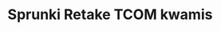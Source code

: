 ---
slug: sprunki-retake-tcom-kwamis-2611
title: Sprunki Retake TCOM kwamis
description: "Sprunki Retake TCOM kwamis is an exciting online game. Play for free directly in your browser!"
icon: /images/popular_mods/Sprunki Retake TCOM kwamis.png
url: https://wowtbc.net/sprunkin/retake-tcom/index.html
previewImage: /images/popular_mods/Sprunki Retake TCOM kwamis.png
type: popular mods

# SEO配置
seo:
  title: "Sprunki Retake TCOM kwamis - Play Free Online Game | Fun Browser Games"
  description: "Sprunki Retake TCOM kwamis - Play this fun online game for free in your browser. No download required!"
  ogImage: "/images/popular_mods/Sprunki Retake TCOM kwamis.png"
  keywords: "sprunki-retake-tcom-kwamis-2611, online game, browser game, free game, popular mods game, play online"

videoUrls:
  - https://www.youtube.com/embed/example1
  - https://www.youtube.com/embed/example2

whyPlay:
  title: "Why Play Sprunki Retake TCOM kwamis?"
  items:
    - "Immersive Gameplay: Sprunki Retake TCOM kwamis offers an engaging and immersive gaming experience that will keep you entertained for hours"
    - "Challenging Levels: Test your skills with increasingly difficult challenges and obstacles"
    - "Beautiful Graphics: Enjoy stunning visuals and smooth animations that bring the game world to life"
    - "Regular Updates: New content and features are added regularly to keep the game fresh and exciting"
    - "Free to Play: Experience all the fun without spending a penny"
    - "Community Features: Connect with other players, share strategies, and compete for high scores"
    - "Cross-Platform: Play on any device with a web browser, no downloads required"

features:
  title: "Key Features of Sprunki Retake TCOM kwamis"
  image: "/images/popular_mods/Sprunki Retake TCOM kwamis.png"
  items:
    - "Intuitive Controls: Easy to learn controls make Sprunki Retake TCOM kwamis accessible for players of all skill levels"
    - "Multiple Game Modes: Enjoy various gameplay options that provide different challenges and experiences"
    - "Character Customization: Personalize your gaming experience with unique characters and items"
    - "Achievement System: Complete special tasks to earn rewards and recognition"
    - "Leaderboards: Compete with players worldwide and see who can achieve the highest scores"

characteristics:
  title: "Game Characteristics"
  image: "/images/popular_mods/Sprunki Retake TCOM kwamis.png"
  items:
    - "Genre: Popular mods game with elements of strategy and skill"
    - "Difficulty: Suitable for both casual gamers and those seeking a challenge"
    - "Play Time: Quick sessions or extended gameplay, depending on your preference"
    - "Art Style: Vibrant and engaging visuals that enhance the gaming experience"
    - "Sound Design: Immersive audio that complements the gameplay perfectly"

info: "Sprunki Retake TCOM kwamis is an exciting online game that offers players a unique and engaging gaming experience. With its intuitive controls, stunning visuals, and challenging gameplay, Sprunki Retake TCOM kwamis provides hours of entertainment for players of all ages and skill levels. Whether you're looking for a quick gaming session during a break or an extended play session, Sprunki Retake TCOM kwamis delivers an immersive experience that will keep you coming back for more. The game features multiple levels of increasing difficulty, ensuring that players are constantly challenged as they progress. With regular updates adding new content and features, Sprunki Retake TCOM kwamis remains fresh and exciting, providing endless entertainment options for its growing community of players."

howToPlayIntro: "Welcome to Sprunki Retake TCOM kwamis! This guide will walk you through the basics and help you master the game. Whether you're a beginner or looking to improve your skills, these tips and instructions will enhance your gaming experience."

howToPlaySteps:
  - title: "Getting Started"
    description: "Begin your Sprunki Retake TCOM kwamis adventure by familiarizing yourself with the controls. Use your keyboard or mouse to navigate through the game interface. The tutorial will guide you through the basic mechanics and help you understand the objectives."
  - title: "Understanding the Objectives"
    description: "In Sprunki Retake TCOM kwamis, your main goal is to progress through levels by completing specific objectives. Each level presents unique challenges that require different strategies and approaches."
  - title: "Mastering the Controls"
    description: "Practice using the controls to improve your precision and reaction time. Sprunki Retake TCOM kwamis requires quick reflexes and strategic thinking to overcome obstacles and defeat opponents."
  - title: "Utilizing Power-ups"
    description: "Collect power-ups throughout the game to enhance your abilities and overcome difficult challenges. Each power-up offers unique advantages that can be crucial for success."
  - title: "Developing Strategies"
    description: "As you progress in Sprunki Retake TCOM kwamis, develop effective strategies for different scenarios. Analyze patterns, anticipate challenges, and adapt your approach to maximize your performance."

faq:
  title: "Frequently Asked Questions about Sprunki Retake TCOM kwamis"
  items:
    - question: "Is Sprunki Retake TCOM kwamis free to play?"
      answer: "Yes, Sprunki Retake TCOM kwamis is completely free to play directly in your web browser. No downloads or purchases are required to enjoy the full game experience."
    - question: "Can I play Sprunki Retake TCOM kwamis on mobile devices?"
      answer: "Yes, Sprunki Retake TCOM kwamis is optimized for both desktop and mobile play. You can enjoy the game on any device with a web browser and internet connection."
    - question: "Are there any in-game purchases?"
      answer: "While Sprunki Retake TCOM kwamis is free to play, there may be optional in-game purchases available for cosmetic items or additional features that don't affect core gameplay."
    - question: "How often is Sprunki Retake TCOM kwamis updated?"
      answer: "The developers regularly update Sprunki Retake TCOM kwamis with new content, features, and improvements based on player feedback and game performance."
    - question: "Can I play Sprunki Retake TCOM kwamis offline?"
      answer: "Currently, Sprunki Retake TCOM kwamis requires an internet connection to play as it's a browser-based online game."
    - question: "Is Sprunki Retake TCOM kwamis suitable for children?"
      answer: "Yes, Sprunki Retake TCOM kwamis is designed to be family-friendly and suitable for players of all ages."
    - question: "How do I report bugs or issues?"
      answer: "If you encounter any problems while playing Sprunki Retake TCOM kwamis, you can report them through the game's support page or contact the developers directly through their website."
    - question: "Still Have Questions?"
      answer: "If you have additional questions about Sprunki Retake TCOM kwamis that aren't covered in this FAQ, please visit our support center or contact our customer service team for assistance."
---